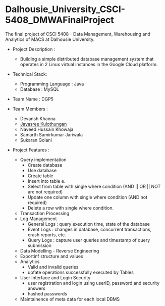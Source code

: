 # Dalhousie_University_CSCI-5408_DMWAFinalProject

The final project of CSCI 5408 - Data Management, Warehousing and Analytics of MACS at Dalhousie University.

- Project Description :

  - Building a simple distributed database management system that operates in 2 Linux virtual instances in the Google Cloud platform.

- Technical Stack:

  - Programming Language : Java
  - Database : MySQL

- Team Name : DGP5

- Team Members :

  - Devansh Khanna
  - [Jayasree Kulothungan](jayasreekulothungan@gmail.com)
  - Naveed Hussain Khowaja
  - Samarth Samirkumar Jariwala
  - Sukaran Golani

- Project Features :

  - Query implementation
    - Create database
    - Use database
    - Create table
    - Insert into table e.
    - Select from table with single where condition (AND || OR || NOT are not required)
    - Update one column with single where condition (AND not required)
    - Delete a row with single where condition.
  - Transaction Processing
  - Log Management
    - General Logs : query execution time, state of the database
    - Event Logs : changes in database, concurrent transactions, crash reports, etc.
    - Query Logs : capture user queries and timestamp of query submission
  - Data Modelling - Reverse Engineering
  - Exportinf structure and values
  - Analytics
    - Valid and invalid queries
    - upfate operations successfully executed by Tables
  - User Interface and Login Security
    - user registration and login using userID, password and security answers
    - hashed passwords
  - Maintainence of meta data for each local DBMS
